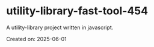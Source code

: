 # utility-library-fast-tool-454

A utility-library project written in javascript.

Created on: 2025-06-01
